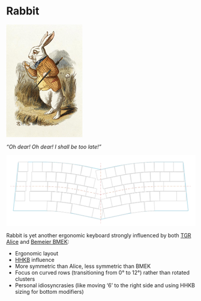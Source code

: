# Rabbit

![White Rabbit painting by John Tenniel](img/white-rabbit-john-tenniel-mini.png)

*“Oh dear! Oh dear! I shall be too late!”*

![preliminary keyboard layout for Rabbit](img/rabbit-prelim-2.png)

Rabbit is yet another ergonomic keyboard strongly influenced by both [TGR Alice](https://geekhack.org/index.php?topic=95009.0) and [Bemeier BMEK](https://github.com/bemeier/bmek):
* Ergonomic layout
* [HHKB](https://www.hhkeyboard.com/) influence
* More symmetric than Alice, less symmetric than BMEK
* Focus on curved rows (transitioning from 0° to 12°) rather than rotated clusters
* Personal idiosyncrasies (like moving ‘6’ to the right side and using HHKB sizing for bottom modifiers)

